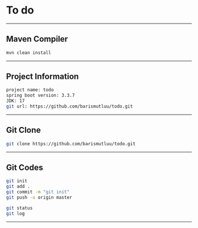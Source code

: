 # To do
---
## Maven Compiler
```sh 
mvn clean install
```
---


## Project Information
```sh 
project name: todo
spring boot version: 3.3.7
JDK: 17
git url: https://github.com/barismutluu/todo.git
```
---

## Git Clone
```sh 
git clone https://github.com/barismutluu/todo.git
```
---

## Git Codes
```sh 
git init
git add .
git commit -m "git init"
git push -u origin master

git status
git log
```
---